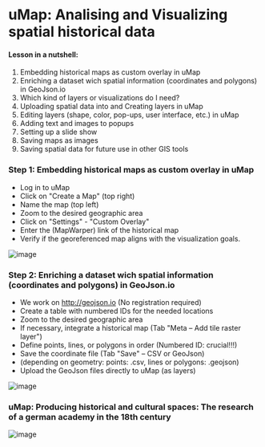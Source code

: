 # uMap: Analising and Visualizing spatial historical data


#### Lesson in a nutshell:

1. Embedding historical maps as custom overlay in uMap
2. Enriching a dataset wich spatial information (coordinates and polygons) in GeoJson.io
3. Which kind of layers or visualizations do I need?
4. Uploading spatial data into and Creating layers in uMap
5. Editing layers (shape, color, pop-ups, user interface, etc.) in uMap
6. Adding text and images to popups
7. Setting up a slide show
8. Saving maps as images
9. Saving spatial data for future use in other GIS tools

   

### Step 1: Embedding historical maps as custom overlay in uMap

* Log in to uMap
* Click on "Create a Map" (top right)
* Name the map (top left)
* Zoom to the desired geographic area
* Click on "Settings" - "Custom Overlay"
* Enter the (MapWarper) link of the historical map
* Verify if the georeferenced map aligns with the visualization goals.

![image](https://github.com/sdutrapereira/Visualizing-data-on-a-historical-map-with-uMap-/assets/119598409/d5ba6d9e-d437-490c-8168-487d20576f7a)


### Step 2: Enriching a dataset wich spatial information (coordinates and polygons) in GeoJson.io

* We work on http://geojson.io (No registration required)
* Create a table with numbered IDs for the needed locations
* Zoom to the desired geographic area
* If necessary, integrate a historical map (Tab "Meta – Add tile raster layer")
* Define points, lines, or polygons in order (Numbered ID: crucial!!!)
* Save the coordinate file (Tab "Save" – CSV or GeoJson)
* (depending on geometry: points: .csv, lines or polygons: .geojson)
* Upload the GeoJson files directly to uMap (as layers)

![image](https://github.com/sdutrapereira/Visualizing-data-on-a-historical-map-with-uMap-/assets/119598409/3d40712d-1c44-427b-9825-772a478c6031)

### uMap: Producing historical and cultural spaces: The research of a german academy in the 18th century

![image](https://github.com/sdutrapereira/Visualizing-historical-data-with-uMap/assets/119598409/872393be-7082-4c31-a2d7-1d4db4e88952)

